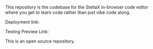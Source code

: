 This repository is the codebase for the StellaX in-browser code editor where you get to learn code rather than just vibe code along.

Deployment link: 

Testing Preview Link: 

This is an open source repository.
